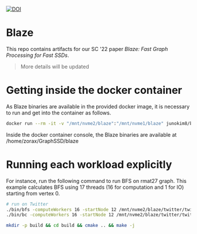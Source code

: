 [![DOI](https://zenodo.org/badge/477875804.svg)](https://zenodo.org/badge/latestdoi/477875804)

# Blaze

This repo contains artifacts for our SC '22 paper *Blaze: Fast Graph Processing for Fast SSDs*.

> More details will be updated

# Getting inside the docker container

As Blaze binaries are available in the provided docker image, it is necessary to run and get into the container as follows.

```bash
docker run --rm -it -v "/mnt/nvme2/blaze":"/mnt/nvme1/blaze" junokim8/blaze:1.0 /bin/bash
```

Inside the docker container console, the Blaze binaries are available at /home/zorax/GraphSSD/blaze

# Running each workload explicitly

For instance, run the following command to run BFS on rmat27 graph. This example calculates BFS using 17 threads 
(16 for computation and 1 for IO) starting from vertex 0.

```bash
# run on Twitter
./bin/bfs -computeWorkers 16 -startNode 12 /mnt/nvme2/blaze/twitter/twitter.gr.index /mnt/nvme2/blaze/twitter/twitter.gr.adj.0
./bin/bc -computeWorkers 16 -startNode 12 /mnt/nvme2/blaze/twitter/twitter.gr.index /mnt/nvme2/blaze/twitter/twitter.gr.adj.0 -inIndexFilename /mnt/nvme2/blaze/twitter/twitter.tgr.index -inAdjFilenames /mnt/nvme2/blaze/twitter/twitter.tgr.adj.0
```

```bash
mkdir -p build && cd build && cmake .. && make -j
```
```